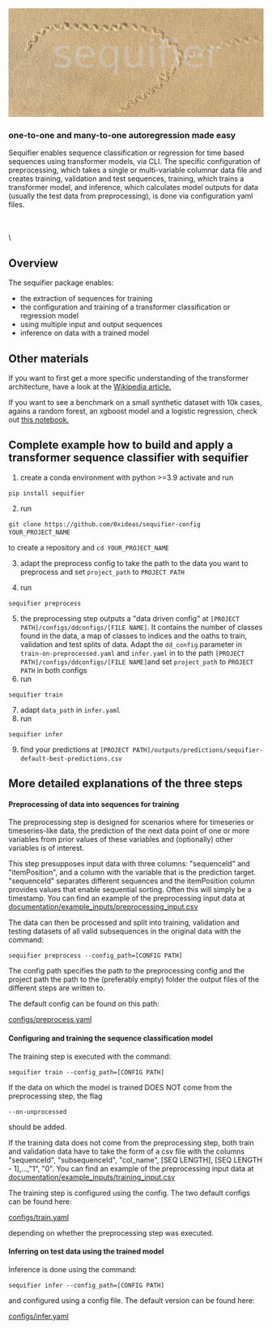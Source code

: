 <img src="./design/sequifier.png">


### one-to-one and many-to-one autoregression made easy

Sequifier enables sequence classification or regression for time based sequences using transformer models, via CLI.
The specific configuration of preprocessing, which takes a single or multi-variable columnar data file and creates
training, validation and test sequences, training, which trains a transformer model, and inference, which calculates
model outputs for data (usually the test data from preprocessing), is done via configuration yaml files.

\
\
\
## Overview
The sequifier package enables:
  - the extraction of sequences for training
  - the configuration and training of a transformer classification or regression model
  - using multiple input and output sequences
  - inference on data with a trained model


## Other materials
If you want to first get a more specific understanding of the transformer architecture, have a look at
the [Wikipedia article.](https://en.wikipedia.org/wiki/Transformer_(machine_learning_model))

If you want to see a benchmark on a small synthetic dataset with 10k cases, agains a random forest,
an xgboost model and a logistic regression, check out [this notebook.](./documentation/demos/benchmark-small-data.ipynb)


## Complete example how to build and apply a transformer sequence classifier with sequifier

1. create a conda environment with python >=3.9 activate and run
```console
pip install sequifier
```
2. run
```console
git clone https://github.com/0xideas/sequifier-config YOUR_PROJECT_NAME
```
to create a repository and ```cd YOUR_PROJECT_NAME```

3. adapt the preprocess config to take the path to the data you want to preprocess and set `project_path` to `PROJECT PATH`

4. run
```console
sequifier preprocess
```
5. the preprocessing step outputs a "data driven config" at `[PROJECT PATH]/configs/ddconfigs/[FILE NAME]`. It contains the number of classes found in the data, a map of classes to indices and the oaths to train, validation and test splits of data. Adapt the `dd_config` parameter in `train-on-preprocessed.yaml` and `infer.yaml` in to the path `[PROJECT PATH]/configs/ddconfigs/[FILE NAME]`and set `project_path` to `PROJECT PATH` in both configs
6. run
```console
sequifier train
```
7. adapt `data_path` in `infer.yaml`
8. run
```console
sequifier infer
```
9. find your predictions at `[PROJECT PATH]/outputs/predictions/sequifier-default-best-predictions.csv`


## More detailed explanations of the three steps
#### Preprocessing of data into sequences for training

The preprocessing step is designed for scenarios where for timeseries or timeseries-like data,
the prediction of the next data point of one or more variables from prior values of these
variables and (optionally) other variables is of interest.

This step presupposes input data with three columns: "sequenceId" and "itemPosition", and a column
with the variable that is the prediction target.
"sequenceId" separates different sequences and the itemPosition column
provides values that enable sequential sorting. Often this will simply be a timestamp.
You can find an example of the preprocessing input data at [documentation/example_inputs/preprocessing_input.csv](./documentation/example_inputs/preprocessing_input.csv)

The data can then be processed and split into training, validation and testing datasets of all
valid subsequences in the original data with the command:

```console
sequifier preprocess --config_path=[CONFIG PATH]
```

The config path specifies the path to the preprocessing config and the project
path the path to the (preferably empty) folder the output files of the different
steps are written to.

The default config can be found on this path:

[configs/preprocess.yaml](./configs/preprocess.yaml)



#### Configuring and training the sequence classification model

The training step is executed with the command:

```console
sequifier train --config_path=[CONFIG PATH]
```

If the data on which the model is trained DOES NOT come from the preprocessing step, the flag

```console
--on-unprocessed
```

should be added.

If the training data does not come from the preprocessing step, both train and validation
data have to take the form of a csv file with the columns "sequenceId", "subsequenceId", "col_name", [SEQ LENGTH], [SEQ LENGTH - 1],...,"1", "0".
You can find an example of the preprocessing input data at [documentation/example_inputs/training_input.csv](./documentation/example_inputs/training_input.csv)

The training step is configured using the config. The two default configs can be found here:

[configs/train.yaml](./configs/train.yaml)

depending on whether the preprocessing step was executed.


#### Inferring on test data using the trained model

Inference is done using the command:

```console
sequifier infer --config_path=[CONFIG PATH]
```

and configured using a config file. The default version can be found here:

[configs/infer.yaml](./configs/infer.yaml)
